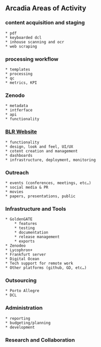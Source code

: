 ## Arcadia Areas of Activity

### content acquisition and staging
    * pdf
    * keyboarded dcl
    * inhouse scanning and ocr
    * web scraping

### processing workflow
    * templates
    * processing
    * qc
    * metrics, KPI
### Zenodo
    * metadata
    * intferface
    * api
    * functionality
### [BLR Website](https://github.com/plazi/arcadia-project/wiki/BLR-Website)
    * functionality
    * design, look and feel, UI/UX
    * cotent creation and management
    * dashboards
    * infrastructure, deployment, monitoring
### Outreach
    * events (conferences, meetings, etc…)
    * social media & PR
    * movies
    * papers, presentations, public
### Infrastructure and Tools
    * GoldenGATE
        * features
        * testing
        * documentation
        * release management
        * exports
    * Zenodeo
    * Lycophron+
    * Frankfurt server
    * Digital Ocean
    * Tech support for remote work
    * Other platforms (github, GD, etc…)
### Outsourcing
    * Porto Allegre
    * DCL
### Administration
    * reporting
    * budgeting/planning
    * development
### Research and Collaboration
